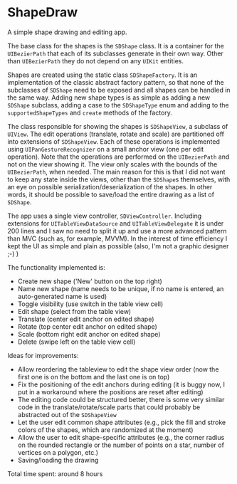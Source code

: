 # ShapeDraw
A simple shape drawing and editing app.

The base class for the shapes is the `SDShape` class. It is a container for the `UIBezierPath` that each of its subclasses generate in their own way. Other than `UIBezierPath` they do not depend on any `UIKit` entities.

Shapes are created using the static class `SDShapeFactory`. It is an implementation of the classic abstract factory pattern, so that none of the subclasses of `SDShape` need to be exposed and all shapes can be handled in the same way. Adding new shape types is as simple as adding a new `SDShape` subclass, adding a case to the `SDShapeType` enum and adding to the `supportedShapeTypes` and `create` methods of the factory. 

The class responsible for showing the shapes is `SDShapeView`, a subclass of `UIView`. The edit operations (translate, rotate and scale) are partitioned off into extensions of `SDShapeView`. Each of these operations is implemented using `UIPanGestureRecognizer` on a small anchor view (one per edit operation). Note that the operations are performed on the `UIBezierPath` and not on the view showing it. The view only scales with the bounds of the `UIBezierPath`, when needed. The main reason for this is that I did not want to keep any state inside the views, other than the `SDShape`s themselves, with an eye on possible serialization/deserialization of the shapes. In other words, it should be possible to save/load the entire drawing as a list of `SDShape`.

The app uses a single view controller, `SDViewController`.  Including extensions for `UITableViewDataSource` and `UITableViewDelegate` it is under 200 lines and I saw no need to split it up and use a more advanced pattern than MVC (such as, for example, MVVM). In the interest of time efficiency I kept the UI as simple and plain as possible (also, I'm not a graphic designer ;-) )

The functionality implemented is:

- Create new shape ('New' button on the top right)
- Name new shape (name needs to be unique, if no name is entered, an auto-generated name is used)
- Toggle visibility (use switch in the table view cell)
- Edit shape (select from the table view)
- Translate (center edit anchor on edited shape)
- Rotate (top center edit anchor on edited shape)
- Scale (bottom right edit anchor on edited shape)
- Delete (swipe left on the table view cell)

Ideas for improvements:

- Allow reordering the tableview to edit the shape view order (now the first one is on the bottom and the last one is on top)
- Fix the positioning of the edit anchors during editing (it is buggy now, I put in a workaround where the positions are reset after editing)
- The editing code could be structured better, there is some very similar code in the translate/rotate/scale parts that could probably be abstracted out of the `SDShapeView`
- Let the user edit common shape attributes (e.g., pick the fill and stroke colors of the shapes, which are randomized at the moment)
- Allow the user to edit shape-specific attributes (e.g., the corner radius on the rounded rectangle or the number of points on a star, number of vertices on a polygon, etc.)
- Saving/loading the drawing


Total time spent: around 8 hours

